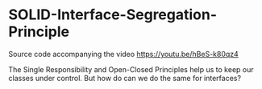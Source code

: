 # SOLID-Interface-Segregation-Principle
Source code accompanying the video https://youtu.be/hBeS-k80qz4

The Single Responsibility and Open-Closed Principles help us to keep our classes under control. But how do can we do the same for interfaces?
